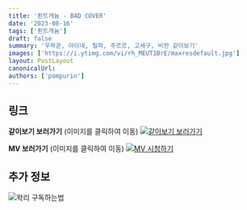 ```yaml
---
title: '뢴트게늄 - BAD COVER'
date: '2023-08-16'
tags: ['뢴트게늄']
draft: false
summary: '우왁굳, 아이네, 릴파, 주르르, 고세구, 비챤 같이보기'
images: ['https://i.ytimg.com/vi/rh_MEUT1BrE/maxresdefault.jpg']
layout: PostLayout
canonicalUrl:
authors: ['pompurin']
---
```


## 링크

**같이보기 보러가기** (이미지를 클릭하여 이동)
[![같이보기 보러가기](../static/images/logo.png)](https://cafe.naver.com/steamindiegame/12458550)

**MV 보러가기** (이미지를 클릭하여 이동)
[![MV 시청하기](https://i.ytimg.com/vi/rh_MEUT1BrE/maxresdefault.jpg)](https://youtu.be/rh_MEUT1BrE)

## 추가 정보

![왁리 구독하는법](../static/images/sub.gif)
